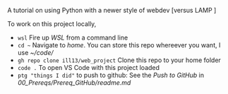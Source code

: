 A tutorial on using Python with a newer style of webdev [versus LAMP ]


To work on this project locally, 

- ```wsl``` Fire up *WSL* from a command line
- ```cd ~``` Navigate to *home*. You can store this repo whereever you want, I use *~/code/*
- ```gh repo clone ill13/web_project``` Clone this repo to your home folder
- ```code .``` To open VS Code with this project loaded
- ```ptg "things I did"``` to push to github: See the *Push to GitHub* in *00_Prereqs/Prereq_GitHub/readme.md*

